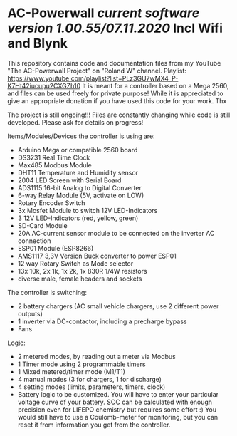 # AC-Powerwall *current software version 1.00.55/07.11.2020* Incl Wifi and Blynk

This repository contains code and documentation files from my YouTube "The AC-Powerwall Project" on "Roland W" channel.
Playlist: https://www.youtube.com/playlist?list=PLz3GU7wMX4_P-K7Ht42iucupu2CXGZh10
It is meant for a controller based on a Mega 2560, and files can be used freely for private purpose!
While it is appreciated to give an appropriate donation if you have used this code for your work. Thx

The project is still ongoing!!! Files are constantly changing while code is still developed. Please ask for details on progress!

Items/Modules/Devices the controller is using are:
- Arduino Mega or compatible 2560 board
- DS3231 Real Time Clock
- Max485 Modbus Module
- DHT11 Temperature and Humidity sensor
- 2004 LED Screen with Serial Board
- ADS1115 16-bit Analog to Digital Converter
- 6-way Relay Module (5V, activate on LOW)
- Rotary Encoder Switch
- 3x Mosfet Module to switch 12V LED-Indicators
- 3 12V LED-Indicators (red, yellow, green)
- SD-Card Module
- 20A AC-current sensor module to be connected on the inverter AC connection
- ESP01 Module (ESP8266)
- AMS1117 3,3V Version Buck converter to power ESP01
- 12 way Rotary Switch as Mode selector
- 13x 10k, 2x 1k, 1x 2k, 1x 830R 1/4W resistors
- diverse male, female headers and sockets

The controller is switching:
- 2 battery chargers (AC small vehicle chargers, use 2 different power outputs)
- 1 inverter via DC-contactor, including a precharge bypass
- Fans

Logic:
- 2 metered modes, by reading out a meter via Modbus
- 1 Timer mode using 2 programmable timers
- 1 Mixed metered/timer mode (M1/T1)
- 4 manual modes (3 for chargers, 1 for discharge)
- 4 setting modes (limits, parameters, timers, clock)
- Battery logic to be customized. You will have to enter your particular voltage curve of your battery. SOC can be 
  calculated with enough precision even for LIFEPO chemistry but requires some effort :) You would still have to use a
  Coulomb-meter for monitoring, but you can reset it from information you get from the controller.

